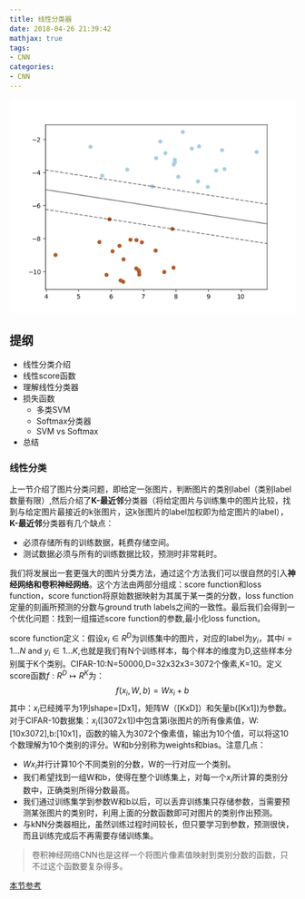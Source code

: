 ```yaml
---
title: 线性分类器
date: 2018-04-26 21:39:42
mathjax: true
tags: 
- CNN
categories: 
- CNN
---
```

![svm](linear-classification/svm.png)

## 提纲
* 线性分类介绍
* 线性score函数
* 理解线性分类器
* 损失函数
	* 多类SVM
	* Softmax分类器
	* SVM vs Softmax
* 总结

### 线性分类
上一节介绍了图片分类问题，即给定一张图片，判断图片的类别label（类别label数量有限）,然后介绍了**K-最近邻**分类器（将给定图片与训练集中的图片比较，找到与给定图片最接近的k张图片，这k张图片的label加权即为给定图片的label），**K-最近邻**分类器有几个缺点：

* 必须存储所有的训练数据，耗费存储空间。
* 测试数据必须与所有的训练数据比较，预测时非常耗时。

我们将发展出一套更强大的图片分类方法，通过这个方法我们可以很自然的引入**神经网络和卷积神经网络**。这个方法由两部分组成：score function和loss function，score function将原始数据映射为其属于某一类的分数，loss function定量的刻画所预测的分数与ground truth labels之间的一致性。最后我们会得到一个优化问题：找到一组描述score function的参数,最小化loss function。

score function定义：假设$x_i \in R^D$为训练集中的图片，对应的label为$y_i$，其中$i = 1 \dots N$ and $y_i \in { 1 \dots K }$,也就是我们有N个训练样本，每个样本的维度为D,这些样本分别属于K个类别。CIFAR-10:N=50000,D=32x32x3=3072个像素,K=10。定义score函数$f: R^D \mapsto R^K$为：$$f(x_i, W, b) =  W x_i + b$$其中：$x_i$已经摊平为1列shape=[Dx1]，矩阵W（[KxD]）和矢量b([Kx1])为参数。对于CIFAR-10数据集：$x_i$([3072x1])中包含第i张图片的所有像素值，W:[10x3072],b:[10x1]，函数的输入为3072个像素值，输出为10个值，可以将这10个数理解为10个类别的评分。W和b分别称为weights和bias。注意几点：
* $W x_i$并行计算10个不同类别的分数，W的一行对应一个类别。
* 我们希望找到一组W和b，使得在整个训练集上，对每一个$x_i$所计算的类别分数中，正确类别所得分数最高。
* 我们通过训练集学到参数W和b以后，可以丢弃训练集只存储参数，当需要预测某张图片的类别时，利用上面的分数函数即可对图片的类别作出预测。
* 与kNN分类器相比，虽然训练过程时间较长，但只要学习到参数，预测很快，而且训练完成后不再需要存储训练集。
> 卷积神经网络CNN也是这样一个将图片像素值映射到类别分数的函数，只不过这个函数要复杂得多。

[本节参考](http://cs231n.github.io/)